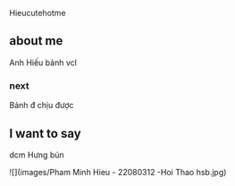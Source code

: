 Hieucutehotme

## about me
Anh Hiếu bảnh vcl
### next
Bảnh đ chịu được
## I want to say
dcm Hưng bún




![](images/Pham Minh Hieu - 22080312 -Hoi Thao hsb.jpg)
